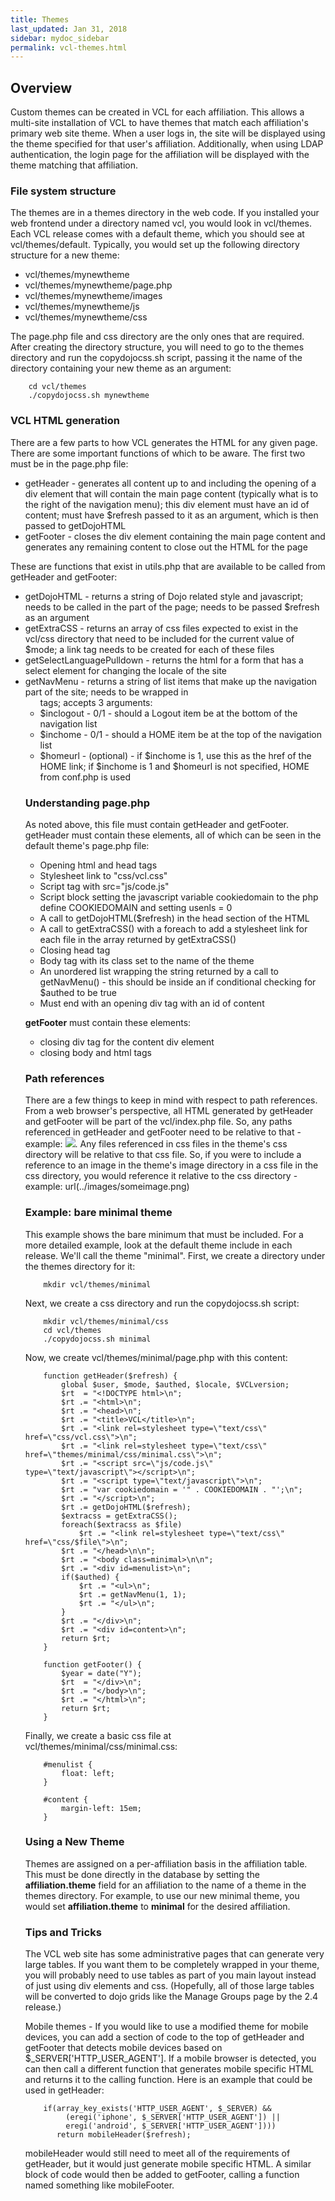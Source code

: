 ```yaml
---
title: Themes
last_updated: Jan 31, 2018
sidebar: mydoc_sidebar
permalink: vcl-themes.html
---
```


## Overview

Custom themes can be created in VCL for each affiliation. This allows a multi-site installation of VCL to have themes that match each affiliation's primary web site theme. When a user logs in, the site will be displayed using the theme specified for that user's affiliation. Additionally, when using LDAP authentication, the login page for the affiliation will be displayed with the theme matching that affiliation.

### File system structure

The themes are in a themes directory in the web code. If you installed your web frontend under a directory named vcl, you would look in vcl/themes. Each VCL release comes with a default theme, which you should see at vcl/themes/default. Typically, you would set up the following directory structure for a new theme:

* vcl/themes/mynewtheme
* vcl/themes/mynewtheme/page.php
* vcl/themes/mynewtheme/images
* vcl/themes/mynewtheme/js
* vcl/themes/mynewtheme/css

The page.php file and css directory are the only ones that are required. After creating the directory structure, you will need to go to the themes directory and run the copydojocss.sh script, passing it the name of the directory containing your new theme as an argument:

        cd vcl/themes
        ./copydojocss.sh mynewtheme

### VCL HTML generation
There are a few parts to how VCL generates the HTML for any given page. There are some important functions of which to be aware. The first two must be in the page.php file:

* getHeader - generates all content up to and including the opening of a div element that will contain the main page content (typically what is to the right of the navigation menu); this div element must have an id of content; must have $refresh passed to it as an argument, which is then passed to getDojoHTML
* getFooter - closes the div element containing the main page content and generates any remaining content to close out the HTML for the page

These are functions that exist in utils.php that are available to be called from getHeader and getFooter:

* getDojoHTML - returns a string of Dojo related style and javascript; needs to be called in the <head> part of the page; needs to be passed $refresh as an argument
* getExtraCSS - returns an array of css files expected to exist in the vcl/css directory that need to be included for the current value of $mode; a link tag needs to be created for each of these files
* getSelectLanguagePulldown - returns the html for a form that has a select element for changing the locale of the site
* getNavMenu - returns a string of list items that make up the navigation part of the site; needs to be wrapped in <ul> tags; accepts 3 arguments:
* $inclogout - 0/1 - should a Logout item be at the bottom of the navigation list
* $inchome - 0/1 - should a HOME item be at the top of the navigation list
* $homeurl - (optional) - if $inchome is 1, use this as the href of the HOME link; if $inchome is 1 and $homeurl is not specified, HOME from conf.php is used

### Understanding page.php

As noted above, this file must contain getHeader and getFooter. getHeader must contain these elements, all of which can be seen in the default theme's page.php file:

* Opening html and head tags
* Stylesheet link to "css/vcl.css"
* Script tag with src="js/code.js"
* Script block setting the javascript variable cookiedomain to the php define COOKIEDOMAIN and setting usenls = 0
* A call to getDojoHTML($refresh) in the head section of the HTML
* A call to getExtraCSS() with a foreach to add a stylesheet link for each file in the array returned by getExtraCSS()
* Closing head tag
* Body tag with its class set to the name of the theme
* An unordered list wrapping the string returned by a call to getNavMenu() - this should be inside an if conditional checking for $authed to be true
* Must end with an opening div tag with an id of content

**getFooter** must contain these elements:

* closing div tag for the content div element
* closing body and html tags

### Path references

There are a few things to keep in mind with respect to path references. From a web browser's perspective, all HTML generated by getHeader and getFooter will be part of the vcl/index.php file. So, any paths referenced in getHeader and getFooter need to be relative to that - example: <img src="themes/mynewtheme/images/someimage.png">. Any files referenced in css files in the theme's css directory will be relative to that css file. So, if you were to include a reference to an image in the theme's image directory in a css file in the css directory, you would reference it relative to the css directory - example: url(../images/someimage.png)

### Example: bare minimal theme

This example shows the bare minimum that must be included. For a more detailed example, look at the default theme include in each release. We'll call the theme "minimal". First, we create a directory under the themes directory for it:

        mkdir vcl/themes/minimal

Next, we create a css directory and run the copydojocss.sh script:

        mkdir vcl/themes/minimal/css
        cd vcl/themes
        ./copydojocss.sh minimal

Now, we create vcl/themes/minimal/page.php with this content:

        function getHeader($refresh) {
            global $user, $mode, $authed, $locale, $VCLversion;
            $rt  = "<!DOCTYPE html>\n";
            $rt .= "<html>\n";
            $rt .= "<head>\n";
            $rt .= "<title>VCL</title>\n";
            $rt .= "<link rel=stylesheet type=\"text/css\" href=\"css/vcl.css\">\n";
            $rt .= "<link rel=stylesheet type=\"text/css\" href=\"themes/minimal/css/minimal.css\">\n";
            $rt .= "<script src=\"js/code.js\" type=\"text/javascript\"></script>\n";
            $rt .= "<script type=\"text/javascript\">\n";
            $rt .= "var cookiedomain = '" . COOKIEDOMAIN . "';\n";
            $rt .= "</script>\n";
            $rt .= getDojoHTML($refresh);
            $extracss = getExtraCSS();
            foreach($extracss as $file)
                $rt .= "<link rel=stylesheet type=\"text/css\" href=\"css/$file\">\n";
            $rt .= "</head>\n\n";
            $rt .= "<body class=minimal>\n\n";
            $rt .= "<div id=menulist>\n";
            if($authed) {
                $rt .= "<ul>\n";
                $rt .= getNavMenu(1, 1);
                $rt .= "</ul>\n";
            }
            $rt .= "</div>\n";
            $rt .= "<div id=content>\n";
            return $rt;
        }

        function getFooter() {
            $year = date("Y");
            $rt  = "</div>\n";
            $rt .= "</body>\n";
            $rt .= "</html>\n";
            return $rt;
        }


Finally, we create a basic css file at vcl/themes/minimal/css/minimal.css:

        #menulist {
            float: left;
        }

        #content {
            margin-left: 15em;
        }

### Using a New Theme

Themes are assigned on a per-affiliation basis in the affiliation table. This must be done directly in the database by setting the **affiliation.theme** field for an affiliation to the name of a theme in the themes directory. For example, to use our new minimal theme, you would set **affiliation.theme** to **minimal** for the desired affiliation.


### Tips and Tricks

The VCL web site has some administrative pages that can generate very large tables. If you want them to be completely wrapped in your theme, you will probably need to use tables as part of you main layout instead of just using div elements and css. (Hopefully, all of those large tables will be converted to dojo grids like the Manage Groups page by the 2.4 release.)

Mobile themes - If you would like to use a modified theme for mobile devices, you can add a section of code to the top of getHeader and getFooter that detects mobile devices based on $_SERVER['HTTP_USER_AGENT']. If a mobile browser is detected, you can then call a different function that generates mobile specific HTML and returns it to the calling function. Here is an example that could be used in getHeader:


        if(array_key_exists('HTTP_USER_AGENT', $_SERVER) &&
             (eregi('iphone', $_SERVER['HTTP_USER_AGENT']) ||
             eregi('android', $_SERVER['HTTP_USER_AGENT'])))
           return mobileHeader($refresh);

mobileHeader would still need to meet all of the requirements of getHeader, but it would just generate mobile specific HTML. A similar block of code would then be added to getFooter, calling a function named something like mobileFooter.
